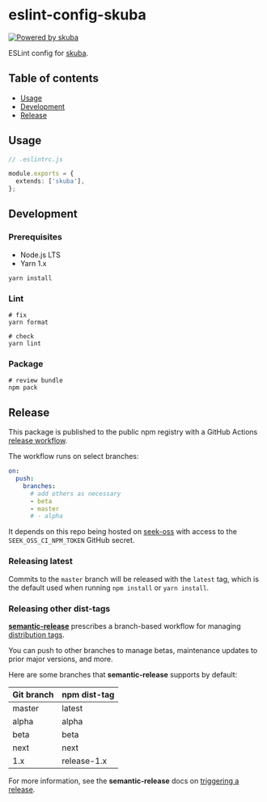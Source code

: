 # eslint-config-skuba

[![Powered by skuba](https://img.shields.io/badge/🤿%20skuba-powered-009DC4)](https://github.com/seek-oss/skuba)

ESLint config for [skuba](https://github.com/seek-oss/skuba).

## Table of contents

- [Usage](#usage)
- [Development](#development)
- [Release](#release)

## Usage

```typescript
// .eslintrc.js

module.exports = {
  extends: ['skuba'],
};
```

## Development

### Prerequisites

- Node.js LTS
- Yarn 1.x

```shell
yarn install
```

### Lint

```shell
# fix
yarn format

# check
yarn lint
```

### Package

```shell
# review bundle
npm pack
```

## Release

This package is published to the public npm registry with a GitHub Actions [release workflow].

The workflow runs on select branches:

```yaml
on:
  push:
    branches:
      # add others as necessary
      - beta
      - master
      # - alpha
```

It depends on this repo being hosted on [seek-oss] with access to the `SEEK_OSS_CI_NPM_TOKEN` GitHub secret.

### Releasing latest

Commits to the `master` branch will be released with the `latest` tag,
which is the default used when running `npm install` or `yarn install`.

### Releasing other dist-tags

**[semantic-release]** prescribes a branch-based workflow for managing [distribution tags].

You can push to other branches to manage betas, maintenance updates to prior major versions, and more.

Here are some branches that **semantic-release** supports by default:

| Git branch | npm dist-tag |
| :--------- | :----------- |
| master     | latest       |
| alpha      | alpha        |
| beta       | beta         |
| next       | next         |
| 1.x        | release-1.x  |

For more information, see the **semantic-release** docs on [triggering a release].

[distribution tags]: https://docs.npmjs.com/adding-dist-tags-to-packages
[release workflow]: .github/workflows/release.yml
[seek-oss]: https://github.com/seek-oss
[seek's open source rfc]: https://rfc.skinfra.xyz/RFC016-Open-Source.html
[semantic-release]: https://github.com/semantic-release/semantic-release
[triggering a release]: https://github.com/semantic-release/semantic-release/#triggering-a-release
